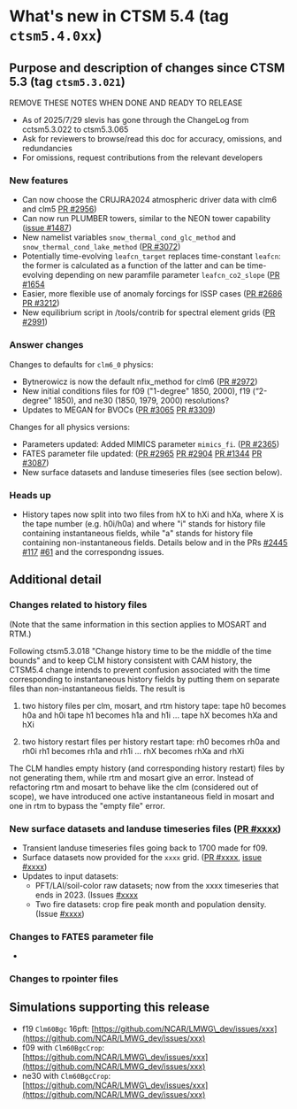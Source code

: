 # What's new in CTSM 5.4 (tag `ctsm5.4.0xx`)

## Purpose and description of changes since CTSM 5.3 (tag `ctsm5.3.021`)

REMOVE THESE NOTES WHEN DONE AND READY TO RELEASE
- As of 2025/7/29 slevis has gone through the ChangeLog from cctsm5.3.022 to ctsm5.3.065
- Ask for reviewers to browse/read this doc for accuracy, omissions, and redundancies
- For omissions, request contributions from the relevant developers

### New features

* Can now choose the CRUJRA2024 atmospheric driver data with clm6 and clm5 [PR \#2956](https://github.com/ESCOMP/ctsm/pull/2956))
* Can now run PLUMBER towers, similar to the NEON tower capability ([issue \#1487](https://github.com/ESCOMP/CTSM/issues/1487))
* New namelist variables `snow_thermal_cond_glc_method` and `snow_thermal_cond_lake_method` ([PR \#3072](https://https://github.com/ESCOMP/CTSM/pull/3072))
* Potentially time-evolving `leafcn_target` replaces time-constant `leafcn`: the former is calculated as a function of the latter and can be time-evolving depending on new paramfile parameter `leafcn_co2_slope` ([PR \#1654](https://github.com/ESCOMP/ctsm/pull/1654)
* Easier, more flexible use of anomaly forcings for ISSP cases ([PR \#2686](https://github.com/ESCOMP/CTSM/pull/2686) [PR \#3212](https://github.com/ESCOMP/CTSM/pull/3212))
* New equilibrium script in /tools/contrib for spectral element grids ([PR \#2991](https://github.com/ESCOMP/ctsm/pull/2991))

### Answer changes

Changes to defaults for `clm6_0` physics:

* Bytnerowicz is now the default nfix_method for clm6 ([PR \#2972](https://github.com/ESCOMP/ctsm/pull/2972))
* New initial conditions files for f09 ("1-degree" 1850, 2000), f19 (“2-degree” 1850), and ne30 (1850, 1979, 2000) resolutions?
* Updates to MEGAN for BVOCs ([PR \#3065](https://github.com/ESCOMP/CTSM/pull/3065) [PR \#3309](https://github.com/ESCOMP/CTSM/pull/3309))

Changes for all physics versions:

* Parameters updated: Added MIMICS parameter `mimics_fi`. ([PR \#2365](https://github.com/ESCOMP/CTSM/pull/2365))
* FATES parameter file updated: ([PR \#2965](https://github.com/ESCOMP/CTSM/pull/2965) [PR \#2904](https://github.com/ESCOMP/CTSM/pull/2904) [PR \#1344](https://https://github.com/NGEET/fates/pull/1344) [PR \#3087](https://github.com/ESCOMP/CTSM/pull/3087))
* New surface datasets and landuse timeseries files (see section below).

### Heads up

* History tapes now split into two files from hX to hXi and hXa, where X is the tape number (e.g. h0i/h0a) and where "i" stands for history file containing instantaneous fields, while "a" stands for history file containing non-instantaneous fields. Details below and in the PRs [\#2445](https://github.com/ESCOMP/ctsm/pull/2445) [\#117](https://github.com/ESCOMP/MOSART/pull/117) [\#61](https://github.com/ESCOMP/RTM/pull/61) and the correspondng issues.

##

## Additional detail

### Changes related to history files

(Note that the same information in this section applies to MOSART and RTM.)

Following ctsm5.3.018 "Change history time to be the middle of the time bounds" and to keep CLM history consistent with CAM history, the CTSM5.4 change intends to prevent confusion associated with the time corresponding to instantaneous history fields by putting them on separate files than non-instantaneous fields. The result is

1) two history files per clm, mosart, and rtm history tape:
 tape h0 becomes h0a and h0i
 tape h1 becomes h1a and h1i
 ...
 tape hX becomes hXa and hXi

2) two history restart files per history restart tape:
 rh0 becomes rh0a and rh0i
 rh1 becomes rh1a and rh1i
 ...
 rhX becomes rhXa and rhXi

The CLM handles empty history (and corresponding history restart) files by not generating them, while rtm and mosart give an error. Instead of refactoring rtm and mosart to behave like the clm (considered out of scope), we have introduced one active instantaneous field in mosart and one in rtm to bypass the "empty file" error.

### New surface datasets and landuse timeseries files ([PR \#xxxx](https://github.com/ESCOMP/CTSM/pull/xxxx))

* Transient landuse timeseries files going back to 1700 made for f09.
* Surface datasets now provided for the `xxxx` grid. ([PR \#xxxx](https://github.com/ESCOMP/CTSM/pull/xxxx), [issue \#xxxx](https://github.com/ESCOMP/CTSM/issues/xxxx))
* Updates to input datasets:
  * PFT/LAI/soil-color raw datasets; now from the xxxx timeseries that ends in 2023. (Issues [\#xxxx](https://github.com/ESCOMP/CTSM/issues/xxxx)
  * Two fire datasets: crop fire peak month and population density. (Issue [\#xxxx](https://github.com/ESCOMP/CTSM/issues/xxxx))

### Changes to FATES parameter file

  * 

### Changes to rpointer files


## Simulations supporting this release

- f19 `Clm60Bgc` 16pft: [https://github.com/NCAR/LMWG\_dev/issues/xxx](https://github.com/NCAR/LMWG_dev/issues/xxx)
- f09 with `Clm60BgcCrop`: [https://github.com/NCAR/LMWG\_dev/issues/xxx](https://github.com/NCAR/LMWG_dev/issues/xxx)
- ne30 with `Clm60BgcCrop`: [https://github.com/NCAR/LMWG\_dev/issues/xxx](https://github.com/NCAR/LMWG_dev/issues/xxx)

